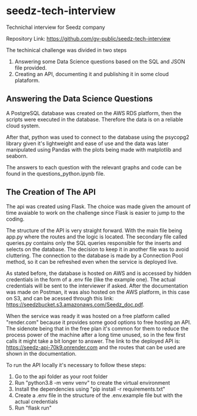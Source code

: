 # seedz-tech-interview
Technichal interview for Seedz company

Repository Link: https://github.com/gv-public/seedz-tech-interview

The techinical challenge was divided in two steps

1. Answering some Data Science questions based on the SQL and JSON file provided.
2. Creating an API, documenting it and publishing it in some cloud plataform.

## Answering the Data Science Questions

A PostgreSQL database was created on the AWS RDS platform, then the scripts were executed in the database. Therefore the data is on a reliable cloud system.

After that, python was used to connect to the database using the psycopg2 library given it's lightweight and ease of use and the data was later manipulated using Pandas 
with the plots being made with matplotlib and seaborn.

The answers to each question with the relevant graphs and code can be found in the questions_python.ipynb file.

## The Creation of The API

The api was created using Flask. The choice was made given the amount of time avaiable to work on the challenge since Flask is easier to jump to the coding.

The structure of the API is very straight forward. With the main file being app.py where the routes and the logic is located. The secondary file called queries.py contains
only the SQL queries responsible for the inserts and selects on the database. The decision to keep it in another file was to avoid cluttering. The connection to the database is
made by a Connection Pool method, so it can be refreshed even when the service is deployed live.

As stated before, the database is hosted on AWS and is accessed by hidden credentials in the form of a .env file (like the example one). The actual credentials will be sent to the
interviewer if asked. After the documentation was made on Postman, it was also hosted on the AWS platform, in this case on S3, and can be acessed through this link: https://seedzbucket.s3.amazonaws.com/Seedz_doc.pdf. 

When the service was ready it was hosted on a free platform called "render.com" because it provides some good options to free hosting an API. The sidenote being that in the free plan it's common for them to reduce the process power of the machine after a long time unused, so in the few first calls it might take a bit longer to answer. The link to the deployed API is: https://seedz-api-70k9.onrender.com and the routes that can be used are shown in the documentation.

To run the API locally it's necessary to follow these steps:

1. Go to the api folder as your root folder
2. Run "python3.8 -m venv venv" to create the virtual environment
3. Install the dependencies using "pip install -r requirements.txt"
4. Create a .env file in the structure of the .env.example file but with the actual credentials
5. Run "flask run"

